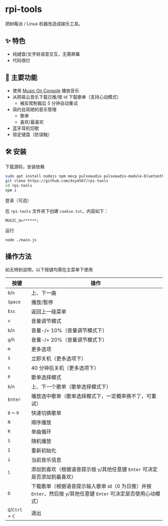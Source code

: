 # rpi-tools

把树莓派 / Linux 机器改造成娱乐工具。

## ✨ 特色

-   纯键盘/文字转语音交互，无需屏幕
-   代码很烂

## 💩 主要功能

-   使用 [Music On Console](https://github.com/jonsafari/mocp) 播放音乐
-   从网易云音乐下载日推/按 id 下载歌单（支持心动模式）
    -   被反爬制裁后 5 分钟自动重试
-   简约且简陋的音乐管理
    -   歌单
    -   喜欢/最喜欢
-   蓝牙耳机切歌
-   锁定键盘（防误触）

## 🛠 安装

下载源码，安装依赖

```bash
sudo apt install nodejs npm mocp pulseaudio pulseaudio-module-bluetooth bluez espeak
git clone https://github.com/dsy4567/rpi-tools
cd rpi-tools
npm i
```

登录（可选）

在 `rpi-tools` 文件夹下创建 `cookie.txt`，内容如下：

```
MUSIC_U=******;
```

运行

```
node ./main.js
```

## 操作方法

如无特别说明，以下按键均需在主菜单下使用

| 按键             | 操作                                                                                                              |
| ---------------- | ----------------------------------------------------------------------------------------------------------------- |
| `b`/`n`          | 上、下一曲                                                                                                        |
| `Space`          | 播放/暂停                                                                                                         |
| `Esc`            | 返回上一级菜单                                                                                                    |
| `v`              | 音量调节模式                                                                                                      |
| `b`/`n`          | 音量-/+ 10%（音量调节模式下）                                                                                     |
| `g`/`h`          | 音量-/+ 20%（音量调节模式下）                                                                                     |
| `m`              | 更多选项                                                                                                          |
| `S`              | 立即关机（更多选项下）                                                                                            |
| `s`              | 40 分钟后关机（更多选项下）                                                                                       |
| `P`              | 歌单选择模式                                                                                                      |
| `b`/`n`          | 上、下一个歌单（歌单选择模式下）                                                                                  |
| `Enter`          | 播放选中歌单（歌单选择模式下，一定概率换不了，可重试）                                                            |
| `0` ~ `9`        | 快速切换歌单                                                                                                      |
| `N`              | 顺序播放                                                                                                          |
| `R`              | 单曲循环                                                                                                          |
| `S`              | 随机播放                                                                                                          |
| `I`              | 重新初始化                                                                                                        |
| `i`              | 当前音乐信息                                                                                                      |
| `l`              | 添加到喜欢（根据语音提示按 `y`/其他任意键 `Enter` 可决定是否添加到最喜欢）                                        |
| `D`              | 下载歌单（根据语音提示输入歌单 id（0 为日推）并按 `Enter`，然后按 `y`/其他任意键 `Enter` 可决定是否使用心动模式） |
| `Q`/`Ctrl` + `C` | 退出                                                                                                              |

